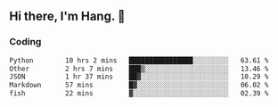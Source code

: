 ## Hi there, I'm Hang. 👋

### Coding

<!--START_SECTION:waka-->

```txt
Python        10 hrs 2 mins   ████████████████░░░░░░░░░   63.61 %
Other         2 hrs 7 mins    ███▒░░░░░░░░░░░░░░░░░░░░░   13.46 %
JSON          1 hr 37 mins    ██▓░░░░░░░░░░░░░░░░░░░░░░   10.29 %
Markdown      57 mins         █▓░░░░░░░░░░░░░░░░░░░░░░░   06.02 %
fish          22 mins         ▓░░░░░░░░░░░░░░░░░░░░░░░░   02.39 %
```

<!--END_SECTION:waka-->
